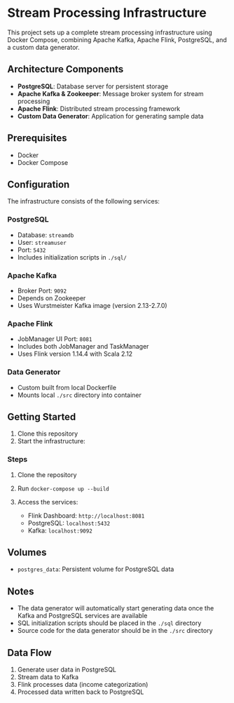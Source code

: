 # Stream Processing Infrastructure

This project sets up a complete stream processing infrastructure using Docker Compose, combining Apache Kafka, Apache Flink, PostgreSQL, and a custom data generator.

## Architecture Components

- **PostgreSQL**: Database server for persistent storage
- **Apache Kafka & Zookeeper**: Message broker system for stream processing
- **Apache Flink**: Distributed stream processing framework
- **Custom Data Generator**: Application for generating sample data

## Prerequisites

- Docker
- Docker Compose

## Configuration

The infrastructure consists of the following services:

### PostgreSQL
- Database: `streamdb`
- User: `streamuser`
- Port: `5432`
- Includes initialization scripts in `./sql/`

### Apache Kafka
- Broker Port: `9092`
- Depends on Zookeeper
- Uses Wurstmeister Kafka image (version 2.13-2.7.0)

### Apache Flink
- JobManager UI Port: `8081`
- Includes both JobManager and TaskManager
- Uses Flink version 1.14.4 with Scala 2.12

### Data Generator
- Custom built from local Dockerfile
- Mounts local `./src` directory into container

## Getting Started

1. Clone this repository
2. Start the infrastructure:

### Steps
1. Clone the repository
2. Run `docker-compose up --build`

3. Access the services:
   - Flink Dashboard: `http://localhost:8081`
   - PostgreSQL: `localhost:5432`
   - Kafka: `localhost:9092`

## Volumes

- `postgres_data`: Persistent volume for PostgreSQL data

## Notes

- The data generator will automatically start generating data once the Kafka and PostgreSQL services are available
- SQL initialization scripts should be placed in the `./sql` directory
- Source code for the data generator should be in the `./src` directory

## Data Flow
1. Generate user data in PostgreSQL
2. Stream data to Kafka
3. Flink processes data (income categorization)
4. Processed data written back to PostgreSQL
